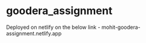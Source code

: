 # goodera_assignment

Deployed on netlify on the below link -
mohit-goodera-assignment.netlify.app

